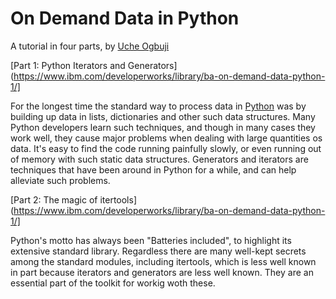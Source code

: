 # On Demand Data in Python

A tutorial in four parts, by [Uche Ogbuji](http://uche.ogbuji.net)

[Part 1: Python Iterators and Generators](https://www.ibm.com/developerworks/library/ba-on-demand-data-python-1/]

For the longest time the standard way to process data in [Python](https://www.python.org/) was by building up data in lists, dictionaries and other such data structures. Many Python developers learn such techniques, and though in many cases they work well, they cause major problems when dealing with large quantities os data. It's easy to find the code running painfully slowly, or even running out of memory with such static data structures. Generators and iterators are techniques that have been around in Python for a while, and can help alleviate such problems.

[Part 2: The magic of itertools](https://www.ibm.com/developerworks/library/ba-on-demand-data-python-1/]

Python's motto has always been "Batteries included", to highlight its extensive standard library. Regardless there are many well-kept secrets among the standard modules, including itertools, which is less well known in part because iterators and generators are less well known. They are an essential part of the toolkit for workig woth these.
